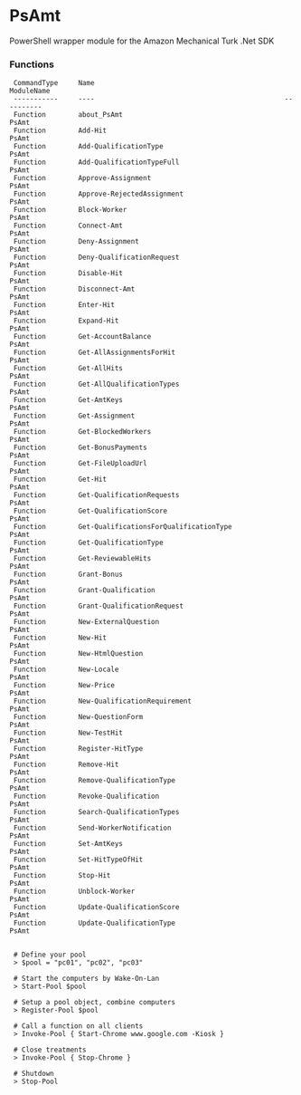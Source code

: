 # PsAmt
PowerShell wrapper module for the Amazon Mechanical Turk .Net SDK


### Functions


     CommandType     Name                                               ModuleName
     -----------     ----                                               ----------
     Function        about_PsAmt                                        PsAmt
     Function        Add-Hit                                            PsAmt
     Function        Add-QualificationType                              PsAmt
     Function        Add-QualificationTypeFull                          PsAmt
     Function        Approve-Assignment                                 PsAmt
     Function        Approve-RejectedAssignment                         PsAmt
     Function        Block-Worker                                       PsAmt
     Function        Connect-Amt                                        PsAmt
     Function        Deny-Assignment                                    PsAmt
     Function        Deny-QualificationRequest                          PsAmt
     Function        Disable-Hit                                        PsAmt
     Function        Disconnect-Amt                                     PsAmt
     Function        Enter-Hit                                          PsAmt
     Function        Expand-Hit                                         PsAmt
     Function        Get-AccountBalance                                 PsAmt
     Function        Get-AllAssignmentsForHit                           PsAmt
     Function        Get-AllHits                                        PsAmt
     Function        Get-AllQualificationTypes                          PsAmt
     Function        Get-AmtKeys                                        PsAmt
     Function        Get-Assignment                                     PsAmt
     Function        Get-BlockedWorkers                                 PsAmt
     Function        Get-BonusPayments                                  PsAmt
     Function        Get-FileUploadUrl                                  PsAmt
     Function        Get-Hit                                            PsAmt
     Function        Get-QualificationRequests                          PsAmt
     Function        Get-QualificationScore                             PsAmt
     Function        Get-QualificationsForQualificationType             PsAmt
     Function        Get-QualificationType                              PsAmt
     Function        Get-ReviewableHits                                 PsAmt
     Function        Grant-Bonus                                        PsAmt
     Function        Grant-Qualification                                PsAmt
     Function        Grant-QualificationRequest                         PsAmt
     Function        New-ExternalQuestion                               PsAmt
     Function        New-Hit                                            PsAmt
     Function        New-HtmlQuestion                                   PsAmt
     Function        New-Locale                                         PsAmt
     Function        New-Price                                          PsAmt
     Function        New-QualificationRequirement                       PsAmt
     Function        New-QuestionForm                                   PsAmt
     Function        New-TestHit                                        PsAmt
     Function        Register-HitType                                   PsAmt
     Function        Remove-Hit                                         PsAmt
     Function        Remove-QualificationType                           PsAmt
     Function        Revoke-Qualification                               PsAmt
     Function        Search-QualificationTypes                          PsAmt
     Function        Send-WorkerNotification                            PsAmt
     Function        Set-AmtKeys                                        PsAmt
     Function        Set-HitTypeOfHit                                   PsAmt
     Function        Stop-Hit                                           PsAmt
     Function        Unblock-Worker                                     PsAmt
     Function        Update-QualificationScore                          PsAmt
     Function        Update-QualificationType                           PsAmt


     # Define your pool
	 > $pool = "pc01", "pc02", "pc03"

     # Start the computers by Wake-On-Lan
	 > Start-Pool $pool

	 # Setup a pool object, combine computers
	 > Register-Pool $pool

	 # Call a function on all clients
	 > Invoke-Pool { Start-Chrome www.google.com -Kiosk }

	 # Close treatments
	 > Invoke-Pool { Stop-Chrome }

	 # Shutdown
	 > Stop-Pool

